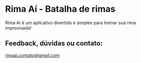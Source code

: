 # Rima Aí - Batalha de rimas

Rima Ai é um aplicativo divertido e simples para treinar sua rima improvisada!

## Feedback, dúvidas ou contato:
rimaai.contato@gmail.com
